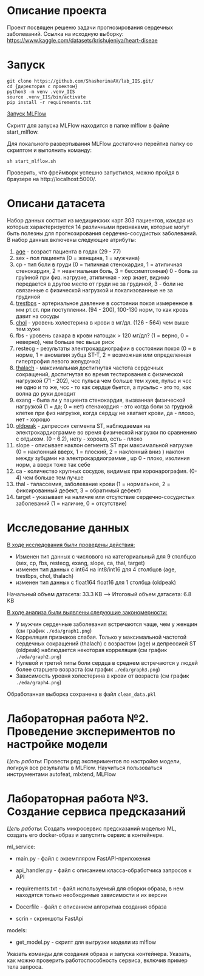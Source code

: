 # Описание проекта

Проект посвящен решеню задачи прогнозирования сердечных заболеваний. Ссылка на исходную выборку: https://www.kaggle.com/datasets/krishujeniya/heart-diseae 

# Запуск
```
git clone https://github.com/ShasherinaAV/lab_IIS.git/
cd {директория с проектом}
python3 -m venv .venv_IIS
source .venv_IIS/bin/activate
pip install -r requirements.txt
```
<u>Запуск MLFlow</u> 

Скрипт для запуска MLFlow находится в папке mlflow в файле start_mlflow.

Для локального развертывания MLFlow достаточно перейтив папку со скриптом и выполнить команду:

```
sh start_mlflow.sh
```

Проверить, что фреймворк успешно запустился, можно пройдя в браузере на http://localhost:5000/.

# Описани датасета


Набор данных состоит из медицинских карт 303 пациентов, каждая из которых характеризуется 14 различными признаками, которые могут быть полезны для прогнозирования сердечно-сосудистых заболеваний. В набор данных включены следующие атрибуты:

1. <u>age</u> - возраст пациента в годах (29 - 77)
2. sex - пол пациента (0 = женщина, 1 = мужчина)
3. cp - тип боли в груди (0 = типичная стенокардия, 1 = атипичная стенокардия, 2 = неангиальная боль, 3 = бессимптомная) 0 - боль за груlиной при физ. нагрузке, атипичная - хер знает, видимо передается в другое место от груди не за грудиной, 3 - боли не связанные с физической нагрузкой и локализованные не за грудиной
4. <u>trestbps</u> - артериальное давление в состоянии покоя измеренное в мм рт.ст. при поступлении. (94 - 200), 100-130 норм, то как кровь давит на сосуды
5. <u>chol</u> - уровень холестерина в крови в мг/дл. (126 - 564) чем выше тем хуже
6. fbs - уровень сахара в крови натощак > 120 мг/дл? (1 = верно, 0 = неверно), чем больше тес выше риск
7. restecg - результаты электрокардиографии в состоянии покоя (0 = в норме, 1 = аномалия зубца ST-T, 2 = возможная или определенная гипертрофия левого желудочка)
8. <u>thalach</u> - максимальная достигнутая частота сердечных сокращений, достигнутая во время тестирования с физической нагрузкой (71 - 202), чсс пульса чем больше тем хуже, пульс и чсс не одно и то же, чсс - то как сердце бьется, а пусьльс - это то, как волна до руки доходит
9. exang - была ли у пациента стенокардия, вызванная физической нагрузкой (1 = да; 0 = нет) стенакордия - это когда боли за грудной клетке при физ нагрузке, когда сердцу не хватает крови, да - плохо, нет - хорошо
10. <u>oldpeak</u> - депрессия сегмента ST, наблюдаемая на электрокардиограмме во время физической нагрузки по сравнению с отдыхом. (0 - 6.2), нету - хорошо, есть - плохо
11. slope - описывает наклон сегмента ST при максимальной нагрузке (0 = наклонный вверх, 1 = плоский, 2 = наклонный вниз ) наклон между зубцами на электрокардиограмме , up 0 - плохо, изолиния норм, а вверх тоже так себе
12. ca - количество крупных сосудов, видимых при коронарография. (0-4) чем больше тем лучше
13. thal - талассемия, заболевание крови (1 = нормальное, 2 = фиксированный дефект, 3 = обратимый дефект) 
14. target - указывает на наличие или отсутствие сердечно-сосудистых заболеваний  (1 = наличие, 0 = отсутствие)

# Исследование данных

<u>В ходе исследования были проведены действия:</u>
* Изменен тип данных с числового на категориальный для 9 столбцов (sex, cp, fbs, restecg, exang, slope, ca, thal, target)
* изменен тип данных с int64 на int8/int16  для 4 столбцов (age, trestbps, chol, thalach)
* изменен тип данных с float164 float16 для 1 столбца (oldpeak)

Начальный объем датасета: 33.3 KB --> Итоговый объем датасета: 6.8 KB

<u> В ходе анализа были выявлены следующие закономерности:</u>

* У мужчин сердечные заболевания встречаются чаще, чем у женщин (см график `./eda/graph1.png`)
* Корреляция признаков слабая. Только у максимальной частотой сердечных сокращений (thalach) с возрастом (age) и депрессией ST (oldpeak) наблюдается некоторая корреляция (см график `./eda/graph2.png`)
* Нулевой и третий типы боли сердца в среднем встречаются у людей более старшего возраста (см график `./eda/graph3.png`)
* Зависимость уровня холестерина в крови от возраста (см график `./eda/graph4.png`)

Обработанная выборка сохранена в файл `clean_data.pkl`




# Лабораторная работа №2. Проведение экспериментов по настройке модели

*Цель работы*: Провести ряд экспериментов по настройке модели, логируя все результаты в MLFlow. Научиться пользоваться инструментами autofeat, mlxtend, MLFlow


# Лабораторная работа №3. Создание сервиса предсказаний
*Цель работы*: Создать микросервис предсказаний моделью ML, создать его docker-образ и запустить сервис в контейнере.

ml_service:

- main.py -  файл с экземпляром FastAPI-приложения

- api_handler.py - файл с описанием класса-обработчика запросов к API

- requirements.txt - файл используемый для сборки образа, в нем находятся только необходимые зависимости и их версии

- Docerfile - файл с описанием алгоритма создания образа

- scrin - скриншоты FastApi


models:

- get_model.py - скрипт для выгрузки модели из mlflow


Указать команды для создания образа и запуска контейнера.
Указать, как можно проверить работоспособность сервиса, включив пример тела запроса.